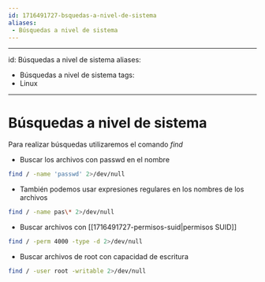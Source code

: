 ```yaml
---
id: 1716491727-bsquedas-a-nivel-de-sistema
aliases:
 - Búsquedas a nivel de sistema
---
```


---
id: Búsquedas a nivel de sistema
aliases:
  - Búsquedas a nivel de sistema
tags:
  - Linux
---

# Búsquedas a nivel de sistema

Para realizar búsquedas utilizaremos el comando *find*

- Buscar los archivos con passwd en el nombre
```bash
find / -name 'passwd' 2>/dev/null
```

- También podemos usar expresiones regulares en los nombres de los archivos

```bash
find / -name pas\* 2>/dev/null
```

- Buscar archivos con [[1716491727-permisos-suid|permisos SUID]]

```bash
find / -perm 4000 -type -d 2>/dev/null
```

- Buscar archivos de root con capacidad de escritura

```bash
find / -user root -writable 2>/dev/null
```
